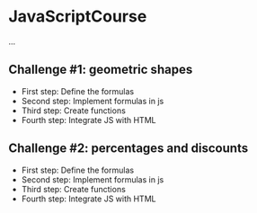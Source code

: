 # JavaScriptCourse

...

## Challenge #1: geometric shapes

- First step: Define the formulas
- Second step: Implement formulas in js
- Third step: Create functions
- Fourth step: Integrate JS with HTML

## Challenge #2: percentages and discounts

- First step: Define the formulas
- Second step: Implement formulas in js
- Third step: Create functions
- Fourth step: Integrate JS with HTML